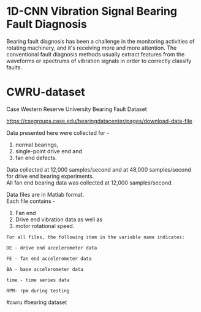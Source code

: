 # 1D-CNN Vibration Signal Bearing Fault Diagnosis

Bearing fault diagnosis has been a challenge in the monitoring activities of rotating machinery, and it's receiving more and more attention. The conventional fault diagnosis methods usually extract features from the waveforms or spectrums of vibration signals in order to correctly classify faults.

# CWRU-dataset
Case Western Reserve University Bearing Fault Dataset

https://csegroups.case.edu/bearingdatacenter/pages/download-data-file

Data presented here were collected for - 
  1. normal bearings, 
  2. single-point drive end and 
  3. fan end defects.  

Data collected at 12,000 samples/second and at 48,000 samples/second for drive end bearing experiments.  
All fan end bearing data was collected at 12,000 samples/second.  

Data files are in Matlab format.  
Each file contains - 
  1. Fan end 
  2. Drive end vibration data as well as 
  3. motor rotational speed.  
  
    For all files, the following item in the variable name indicates:
      
    DE - drive end accelerometer data

    FE - fan end accelerometer data

    BA - base accelerometer data

    time - time series data

    RPM- rpm during testing

#cwru
#bearing dataset
